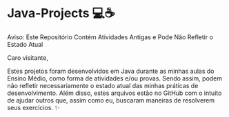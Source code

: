 # Java-Projects 💻☕

Aviso: Este Repositório Contém Atividades Antigas e Pode Não Refletir o Estado Atual

Caro visitante,

Estes projetos foram desenvolvidos em Java durante as minhas aulas do Ensino Médio, como forma de atividades e/ou provas. Sendo assim, podem não refletir necessariamente o estado atual das minhas práticas de desenvolvimento. Além disso, estes arquivos estão no GitHub com o intuito de ajudar outros que, assim como eu, buscaram maneiras de resolverem seus exercícios. ✨

